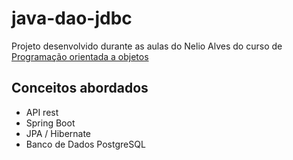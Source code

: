 # java-dao-jdbc

Projeto desenvolvido durante as aulas do Nelio Alves do curso de [Programação orientada a objetos](https://www.udemy.com/course/java-curso-completo/) 

## Conceitos abordados

- API rest
- Spring Boot
- JPA / Hibernate
- Banco de Dados PostgreSQL
